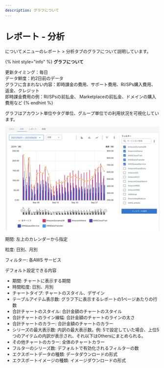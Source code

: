 ```yaml
---
description: グラフについて
---
```


# レポート - 分析

についてメニューのレポート > 分析タブのグラフについて説明しています。

{% hint style="info" %}
**グラフについて**

更新タイミング：毎日\
データ鮮度：約2日前のデータ\
グラフに含まれない内容：即時課金の費用、サポート費用、RI/SPs購入費用、返金、クレジット\
即時課金費用の例：RI/SPsの前払金、 Marketplaceの前払金、ドメインの購入費用など
{% endhint %}

グラフはアカウント単位やタグ単位、グループ単位での利用状況を可視化しています。

![分析グラフ](../../.gitbook/assets/Wave_Pro.png)

期間: 左上のカレンダーから指定

粒度: 日別、月別

フィルター: 各AWS サービス

デフォルト設定できる内容

* 期間: チャートに表示する期間
* 時間粒度: 日別、月別
* チャートタイプ: チャートのスタイル、デザイン
* テーブルアイテム表示数: グラフ下に表示するレポートの1ページあたりの行数
* 合計チャートのスタイル: 合計金額のチャートのスタイル
* 合計チャートのライン線幅: 合計金額のチャートのラインの太さ
* 合計チャートのカラー: 合計金額のチャートのカラー
* シリーズの最大表示数: 内訳の最大表示数。例: 5で設定していた場合、上位5つのアイテムの内訳が表示され、それ以下はOthersにまとめられる。
* その他チャートのカラー: 全体のチャートカラー
* フルターのシリーズ数: デフォルトで有効化されるフィルターの数
* エクスポートデータの種類: データダウンロードの形式
* エクスポートイメージの種類: イメージダウンロードの形式

